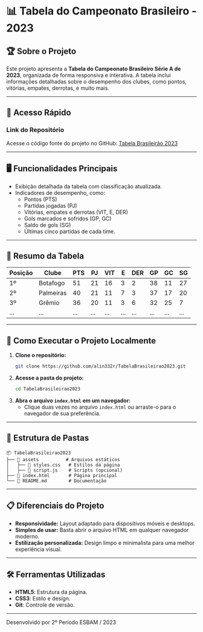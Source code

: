 
# 📊 Tabela do Campeonato Brasileiro - 2023

## 🏆 **Sobre o Projeto**
Este projeto apresenta a **Tabela do Campeonato Brasileiro Série A de 2023**, organizada de forma responsiva e interativa. A tabela inclui informações detalhadas sobre o desempenho dos clubes, como pontos, vitórias, empates, derrotas, e muito mais. 

---

## 📂 **Acesso Rápido**
### **Link do Repositório**
Acesse o código fonte do projeto no GitHub: [Tabela Brasileirão 2023](https://github.com/alin332r/TabelaBrasileirao2023.git)

---

## 🖥️ **Funcionalidades Principais**
- Exibição detalhada da tabela com classificação atualizada.
- Indicadores de desempenho, como:
  - Pontos (PTS)
  - Partidas jogadas (PJ)
  - Vitórias, empates e derrotas (VIT, E, DER)
  - Gols marcados e sofridos (GP, GC)
  - Saldo de gols (SG)
  - Últimas cinco partidas de cada time.

---

## 🌟 **Resumo da Tabela**
| **Posição** | **Clube**          | **PTS** | **PJ** | **VIT** | **E** | **DER** | **GP** | **GC** | **SG** |
|-------------|--------------------|---------|--------|---------|-------|---------|--------|--------|--------|
| 1º          | Botafogo           | 51      | 21     | 16      | 3     | 2       | 38     | 11     | 27     |
| 2º          | Palmeiras          | 40      | 21     | 11      | 7     | 3       | 37     | 17     | 20     |
| 3º          | Grêmio             | 36      | 20     | 11      | 3     | 6       | 32     | 25     | 7      |
| ...         | ...                | ...     | ...    | ...     | ...   | ...     | ...    | ...    | ...    |

---

## 🔧 **Como Executar o Projeto Localmente**
1. **Clone o repositório:**
   ```bash
   git clone https://github.com/alin332r/TabelaBrasileirao2023.git
   ```
2. **Acesse a pasta do projeto:**
   ```bash
   cd TabelaBrasileirao2023
   ```
3. **Abra o arquivo `index.html` em um navegador:**
   - Clique duas vezes no arquivo `index.html` ou arraste-o para o navegador de sua preferência.

---

## 📂 **Estrutura de Pastas**
```plaintext
📦 TabelaBrasileirao2023
├── 📁 assets          # Arquivos estáticos
│   ├── 📄 styles.css   # Estilos da página
│   ├── 📄 script.js    # Scripts (opcional)
├── 📄 index.html       # Página principal
└── 📄 README.md        # Documentação
```

---

## 📋 **Diferenciais do Projeto**
- **Responsividade:** Layout adaptado para dispositivos móveis e desktops.
- **Simples de usar:** Basta abrir o arquivo HTML em qualquer navegador moderno.
- **Estilização personalizada:** Design limpo e minimalista para uma melhor experiência visual.

---


## 🛠️ **Ferramentas Utilizadas**
- **HTML5**: Estrutura da página.
- **CSS3**: Estilo e design.
- **Git**: Controle de versão.

---


Desenvolvido por 2º Período ESBAM / 2023

